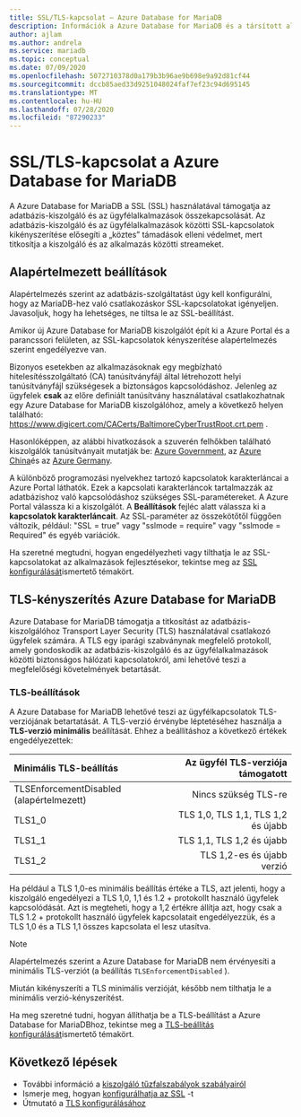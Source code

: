 ```yaml
---
title: SSL/TLS-kapcsolat – Azure Database for MariaDB
description: Információk a Azure Database for MariaDB és a társított alkalmazások az SSL-kapcsolatok megfelelő használatához való konfigurálásához
author: ajlam
ms.author: andrela
ms.service: mariadb
ms.topic: conceptual
ms.date: 07/09/2020
ms.openlocfilehash: 5072710378d0a179b3b96ae9b698e9a92d81cf44
ms.sourcegitcommit: dccb85aed33d9251048024faf7ef23c94d695145
ms.translationtype: MT
ms.contentlocale: hu-HU
ms.lasthandoff: 07/28/2020
ms.locfileid: "87290233"
---
```

# <a name="ssltls-connectivity-in-azure-database-for-mariadb"></a>SSL/TLS-kapcsolat a Azure Database for MariaDB
A Azure Database for MariaDB a SSL (SSL) használatával támogatja az adatbázis-kiszolgáló és az ügyfélalkalmazások összekapcsolását. Az adatbázis-kiszolgáló és az ügyfélalkalmazások közötti SSL-kapcsolatok kikényszerítése elősegíti a „köztes” támadások elleni védelmet, mert titkosítja a kiszolgáló és az alkalmazás közötti streameket.

## <a name="default-settings"></a>Alapértelmezett beállítások
Alapértelmezés szerint az adatbázis-szolgáltatást úgy kell konfigurálni, hogy az MariaDB-hez való csatlakozáskor SSL-kapcsolatokat igényeljen.  Javasoljuk, hogy ha lehetséges, ne tiltsa le az SSL-beállítást.

Amikor új Azure Database for MariaDB kiszolgálót épít ki a Azure Portal és a parancssori felületen, az SSL-kapcsolatok kényszerítése alapértelmezés szerint engedélyezve van.

Bizonyos esetekben az alkalmazásoknak egy megbízható hitelesítésszolgáltató (CA) tanúsítványfájl által létrehozott helyi tanúsítványfájl szükségesek a biztonságos kapcsolódáshoz. Jelenleg az ügyfelek **csak** az előre definiált tanúsítvány használatával csatlakozhatnak egy Azure Database for MariaDB kiszolgálóhoz, amely a következő helyen található: https://www.digicert.com/CACerts/BaltimoreCyberTrustRoot.crt.pem . 

Hasonlóképpen, az alábbi hivatkozások a szuverén felhőkben található kiszolgálók tanúsítványait mutatják be: [Azure Government](https://www.digicert.com/CACerts/BaltimoreCyberTrustRoot.crt.pem), az [Azure China](https://dl.cacerts.digicert.com/DigiCertGlobalRootCA.crt.pem)és az [Azure Germany](https://www.d-trust.net/cgi-bin/D-TRUST_Root_Class_3_CA_2_2009.crt).

A különböző programozási nyelvekhez tartozó kapcsolatok karakterláncai a Azure Portal láthatók. Ezek a kapcsolati karakterláncok tartalmazzák az adatbázishoz való kapcsolódáshoz szükséges SSL-paramétereket. A Azure Portal válassza ki a kiszolgálót. A **Beállítások** fejléc alatt válassza ki a **kapcsolatok karakterláncait**. Az SSL-paraméter az összekötőtől függően változik, például: "SSL = true" vagy "sslmode = require" vagy "sslmode = Required" és egyéb variációk.

Ha szeretné megtudni, hogyan engedélyezheti vagy tilthatja le az SSL-kapcsolatokat az alkalmazások fejlesztésekor, tekintse meg az [SSL konfigurálását](howto-configure-ssl.md)ismertető témakört.

## <a name="tls-enforcement-in-azure-database-for-mariadb"></a>TLS-kényszerítés Azure Database for MariaDB

Azure Database for MariaDB támogatja a titkosítást az adatbázis-kiszolgálóhoz Transport Layer Security (TLS) használatával csatlakozó ügyfelek számára. A TLS egy iparági szabványnak megfelelő protokoll, amely gondoskodik az adatbázis-kiszolgáló és az ügyfélalkalmazások közötti biztonságos hálózati kapcsolatokról, ami lehetővé teszi a megfelelőségi követelmények betartását.

### <a name="tls-settings"></a>TLS-beállítások

A Azure Database for MariaDB lehetővé teszi az ügyfélkapcsolatok TLS-verziójának betartatását. A TLS-verzió érvénybe léptetéséhez használja a **TLS-verzió minimális** beállítását. Ehhez a beállításhoz a következő értékek engedélyezettek:

|  Minimális TLS-beállítás             | Az ügyfél TLS-verziója támogatott                |
|:---------------------------------|-------------------------------------:|
| TLSEnforcementDisabled (alapértelmezett) | Nincs szükség TLS-re                      |
| TLS1_0                           | TLS 1,0, TLS 1,1, TLS 1,2 és újabb         |
| TLS1_1                           | TLS 1,1, TLS 1,2 és újabb              |
| TLS1_2                           | TLS 1,2-es és újabb verzió                  |


Ha például a TLS 1,0-es minimális beállítás értéke a TLS, azt jelenti, hogy a kiszolgáló engedélyezi a TLS 1,0, 1,1 és 1.2 + protokollt használó ügyfelek kapcsolódását. Azt is megteheti, hogy a 1,2 értékre állítja azt, hogy csak a TLS 1.2 + protokollt használó ügyfelek kapcsolatait engedélyezzük, és a TLS 1,0 és a TLS 1,1 összes kapcsolata el lesz utasítva.

> [!Note] 
> Alapértelmezés szerint a Azure Database for MariaDB nem érvényesíti a minimális TLS-verziót (a beállítás `TLSEnforcementDisabled` ).
>
> Miután kikényszeríti a TLS minimális verzióját, később nem tilthatja le a minimális verzió-kényszerítést.

Ha meg szeretné tudni, hogyan állíthatja be a TLS-beállítást a Azure Database for MariaDBhoz, tekintse meg a [TLS-beállítás konfigurálását](howto-tls-configurations.md)ismertető témakört.

## <a name="next-steps"></a>Következő lépések
- További információ a [kiszolgáló tűzfalszabályok szabályairól](concepts-firewall-rules.md)
- Ismerje meg, hogyan [konfigurálhatja az SSL](howto-configure-ssl.md) -t
- Útmutató a [TLS konfigurálásához](howto-tls-configurations.md)
